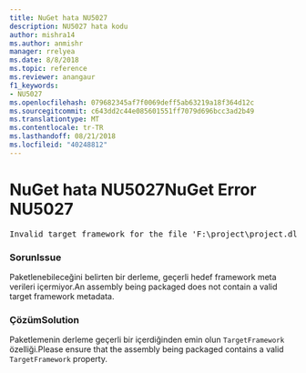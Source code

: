 ```yaml
---
title: NuGet hata NU5027
description: NU5027 hata kodu
author: mishra14
ms.author: anmishr
manager: rrelyea
ms.date: 8/8/2018
ms.topic: reference
ms.reviewer: anangaur
f1_keywords:
- NU5027
ms.openlocfilehash: 079682345af7f0069deff5ab63219a18f364d12c
ms.sourcegitcommit: c643dd2c44e085601551ff7079d696bcc3ad2b49
ms.translationtype: MT
ms.contentlocale: tr-TR
ms.lasthandoff: 08/21/2018
ms.locfileid: "40248812"
---
```

# <a name="nuget-error-nu5027"></a><span data-ttu-id="6678e-103">NuGet hata NU5027</span><span class="sxs-lookup"><span data-stu-id="6678e-103">NuGet Error NU5027</span></span>
<pre>Invalid target framework for the file 'F:\project\project.dll'.</pre>

### <a name="issue"></a><span data-ttu-id="6678e-104">Sorun</span><span class="sxs-lookup"><span data-stu-id="6678e-104">Issue</span></span>

<span data-ttu-id="6678e-105">Paketlenebileceğini belirten bir derleme, geçerli hedef framework meta verileri içermiyor.</span><span class="sxs-lookup"><span data-stu-id="6678e-105">An assembly being packaged does not contain a valid target framework metadata.</span></span>


### <a name="solution"></a><span data-ttu-id="6678e-106">Çözüm</span><span class="sxs-lookup"><span data-stu-id="6678e-106">Solution</span></span>

<span data-ttu-id="6678e-107">Paketlemenin derleme geçerli bir içerdiğinden emin olun `TargetFramework` özelliği.</span><span class="sxs-lookup"><span data-stu-id="6678e-107">Please ensure that the assembly being packaged contains a valid `TargetFramework` property.</span></span>

